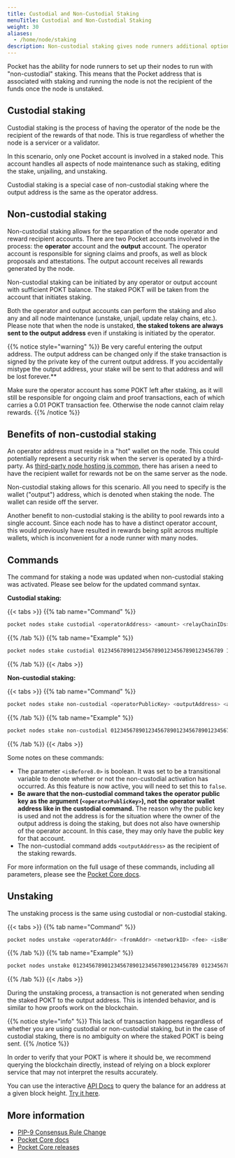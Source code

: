 ```yaml
---
title: Custodial and Non-Custodial Staking
menuTitle: Custodial and Non-Custodial Staking
weight: 30
aliases:
  - /home/node/staking
description: Non-custodial staking gives node runners additional options for managing nodes and rewards.
---
```


Pocket has the ability for node runners to set up their nodes to run with "non-custodial" staking. This means that the Pocket address that is associated with staking and running the node is not the recipient of the funds once the node is unstaked.

## Custodial staking

Custodial staking is the process of having the operator of the node be the recipient of the rewards of that node. This is true regardless of whether the node is a servicer or a validator.

In this scenario, only one Pocket account is involved in a staked node. This account handles all aspects of node maintenance such as staking, editing the stake, unjailing, and unstaking.

Custodial staking is a special case of non-custodial staking where the output address is the same as the operator address.

## Non-custodial staking

Non-custodial staking allows for the separation of the node operator and reward recipient accounts. There are two Pocket accounts involved in the process: the **operator** account and the **output** account. The operator account is responsible for signing claims and proofs, as well as block proposals and attestations. The output account receives all rewards generated by the node.

Non-custodial staking can be initiated by any operator or output account with sufficient POKT balance. The staked POKT will be taken from the account that initiates staking.

Both the operator and output accounts can perform the staking and also any and all node maintenance (unstake, unjail, update relay chains, etc.). Please note that when the node is unstaked, **the staked tokens are always sent to the output address** even if unstaking is initiated by the operator.

{{% notice style="warning" %}}
Be very careful entering the output address. The output address can be changed only if the stake transaction is signed by the private key of the current output address. If you accidentally mistype the output address, your stake will be sent to that address and will be lost forever.**

Make sure the operator account has some POKT left after staking, as it will still be responsible for ongoing claim and proof transactions, each of which carries a 0.01 POKT transaction fee. Otherwise the node cannot claim relay rewards.
{{% /notice %}}

## Benefits of non-custodial staking

An operator address must reside in a "hot" wallet on the node. This could potentially represent a security risk when the server is operated by a third-party. As [third-party node hosting is common](/node/hosting-services/), there has arisen a need to have the recipient wallet for rewards not be on the same server as the node.

Non-custodial staking allows for this scenario. All you need to specify is the wallet ("output") address, which is denoted when staking the node. The wallet can reside off the server.

Another benefit to non-custodial staking is the ability to pool rewards into a single account. Since each node has to have a distinct operator account, this would previously have resulted in rewards being split across multiple wallets, which is inconvenient for a node runner with many nodes.

## Commands

The command for staking a node was updated when non-custodial staking was activated. Please see below for the updated command syntax.

**Custodial staking:**

{{< tabs >}}
{{% tab name="Command" %}}
```bash
pocket nodes stake custodial <operatorAddress> <amount> <relayChainIDs> <serviceURI> <networkID> <fee> <isBefore8.0>
```
{{% /tab %}}
{{% tab name="Example" %}}
```bash
pocket nodes stake custodial 0123456789012345678901234567890123456789 15100000000 0001,0021 https://pokt.rocks:443 mainnet 10000 false
```
{{% /tab %}}
{{< /tabs >}}


**Non-custodial staking:**

{{< tabs >}}
{{% tab name="Command" %}}
```bash
pocket nodes stake non-custodial <operatorPublicKey> <outputAddress> <amount> <RelayChainIDs> <serviceURI> <networkID> <fee> <isBefore8.0>
```
{{% /tab %}}
{{% tab name="Example" %}}
```bash
pocket nodes stake non-custodial 0123456789012345678901234567890123456789012345678901234567890123 0123456789012345678901234567890123456789 15100000000 0001,0021 https://pokt.rocks:443 mainnet 10000 false
```
{{% /tab %}}
{{< /tabs >}}


Some notes on these commands:

* The parameter `<isBefore8.0>` is boolean. It was set to be a transitional variable to denote whether or not the non-custodial activation has occurred. As this feature is now active, you will need to set this to `false`.
* **Be aware that the non-custodial command takes the operator public key  as the argument (`<operatorPublicKey>`), not the operator wallet address like in the custodial command.** The reason why the public key is used and not the address is for the situation where the owner of the output address is doing the staking, but does not also have ownership of the operator account. In this case, they may only have the public key for that account.
* The non-custodial command adds `<outputAddress>` as the recipient of the staking rewards.

For more information on the full usage of these commands, including all parameters, please see the [Pocket Core docs](https://github.com/pokt-network/pocket-core/blob/staging/doc/specs/cli/node.md).

## Unstaking

The unstaking process is the same using custodial or non-custodial staking.

{{< tabs >}}
{{% tab name="Command" %}}
```bash
pocket nodes unstake <operatorAddr> <fromAddr> <networkID> <fee> <isBefore8.0>
```
{{% /tab %}}
{{% tab name="Example" %}}
```bash
pocket nodes unstake 0123456789012345678901234567890123456789 0123456789012345678901234567890123456789 mainnet 10000 false
```
{{% /tab %}}
{{< /tabs >}}

During the unstaking process, a transaction is not generated when sending the staked POKT to the output address. This is intended behavior, and is similar to how proofs work on the blockchain.

{{% notice style="info" %}}
This lack of transaction happens regardless of whether you are using custodial or non-custodial staking, but in the case of custodial staking, there is no ambiguity on where the staked POKT is being sent.
{{% /notice %}}

In order to verify that your POKT is where it should be, we recommend querying the blockchain directly, instead of relying on a block explorer service that may not interpret the results accurately.

You can use the interactive [API Docs](https://docs.pokt.network/api-docs/) to query the balance for an address at a given block height. [Try it here](https://docs.pokt.network/api-docs/pokt/#/api-docs/pokt/operations/balance_v1_query_balance_post).


## More information

* [PIP-9 Consensus Rule Change](https://forum.pokt.network/t/pip-9-consensus-rule-change-rc-0-8-0/1351)
* [Pocket Core docs](https://github.com/pokt-network/pocket-core/blob/staging/doc/specs/cli/node.md)
* [Pocket Core releases](https://github.com/pokt-network/pocket-core/releases)

